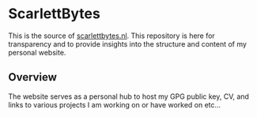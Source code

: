 # ScarlettBytes

This is the source of [scarlettbytes.nl](https://scarlettbytes.nl). This repository is here for transparency and to provide insights into the structure and content of my personal website.

## Overview

The website serves as a personal hub to host my GPG public key, CV, and links to various projects I am working on or have worked on etc...

